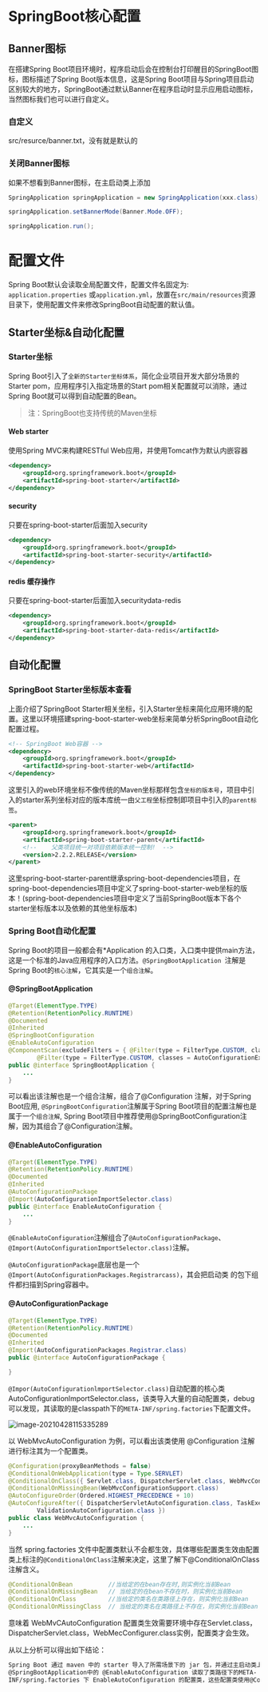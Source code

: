 # SpringBoot核心配置

## Banner图标

在搭建Spring Boot项目环境时，程序启动后会在控制台打印醒目的SpringBoot图标，图标描述了Spring Boot版本信息，这是Spring Boot项目与Spring项目启动区别较大的地方，SpringBoot通过默认Banner在程序启动时显示应用启动图标，当然图标我们也可以进行自定义。

### 自定义

src/resurce/banner.txt，没有就是默认的



### 关闭Banner图标

如果不想看到Banner图标，在主启动类上添加

```java
SpringApplication springApplication = new SpringApplication(xxx.class);

springApplication.setBannerMode(Banner.Mode.OFF);

springApplication.run();
```





# 配置文件

Spring Boot默认会读取全局配置文件，配置文件名固定为: `application.properties` 或`application.yml`，放置在`src/main/resources`资源目录下，使用配置文件来修改SpringBoot自动配置的默认值。






## Starter坐标&自动化配置

### Starter坐标

Spring Boot引入了`全新的Starter坐标体系`，简化企业项目开发大部分场景的Starter pom，应用程序引入指定场景的Start pom相关配置就可以消除，通过Spring Boot就可以得到自动配置的Bean。

> 注：SpringBoot也支持传统的Maven坐标

#### Web starter

使用Spring MVC来构建RESTful Web应用，并使用Tomcat作为默认内嵌容器

```xml
<dependency>
    <groupId>org.springframework.boot</groupId>
    <artifactId>spring-boot-starter</artifactId>
</dependency>
```

#### security

只要在spring-boot-starter后面加入security

```xml
<dependency>
    <groupId>org.springframework.boot</groupId>
    <artifactId>spring-boot-starter-security</artifactId>
</dependency>
```

#### redis 缓存操作

只要在spring-boot-starter后面加入securitydata-redis

```xml
<dependency>
    <groupId>org.springframework.boot</groupId>
    <artifactId>spring-boot-starter-data-redis</artifactId>
</dependency>
```



## 自动化配置

### SpringBoot Starter坐标版本查看

上面介绍了SpringBoot Starter相关坐标，引入Starter坐标来简化应用环境的配置。这里以环境搭建spring-boot-starter-web坐标来简单分析SpringBoot自动化配置过程。

```xml
<!-- SpringBoot Web容器 -->
<dependency>
    <groupId>org.springframework.boot</groupId>
    <artifactId>spring-boot-starter-web</artifactId>
</dependency>
```

这里引入的web环境坐标不像传统的Maven坐标那样包含`坐标的版本号`，项目中引入的starter系列坐标对应的版本库统一由`父工程`坐标控制即项目中引入的`parent标签`。

```xml
<parent>
    <groupId>org.springframework.boot</groupId>
    <artifactId>spring-boot-starter-parent</artifactId>
    <!--	父类项目统一对项目依赖版本统一控制!	-->
    <version>2.2.2.RELEASE</version>
</parent>
```

这里spring-boot-starter-parent继承spring-boot-dependencies项目，在spring-boot-dependencies项目中定义了spring-boot-starter-web坐标的版本！(spring-boot-dependencies项目中定义了当前SpringBoot版本下各个starter坐标版本以及依赖的其他坐标版本)



### Spring Boot自动化配置

Spring Boot的项目一般都会有*Application 的入口类，入口类中提供main方法，这是一个标准的Java应用程序的入口方法。`@SpringBootApplication `注解是Spring Boot的`核心注解`，它其实是一个`组合注解`。

#### @SpringBootApplication

```java
@Target(ElementType.TYPE)
@Retention(RetentionPolicy.RUNTIME)
@Documented
@Inherited
@SpringBootConfiguration
@EnableAutoConfiguration
@ComponentScan(excludeFilters = { @Filter(type = FilterType.CUSTOM, classes = TypeExcludeFilter.class),
		@Filter(type = FilterType.CUSTOM, classes = AutoConfigurationExcludeFilter.class) })
public @interface SpringBootApplication {
    ...
}
```

可以看出该注解也是一个组合注解，组合了@Configuration 注解，对于Spring Boot应用,
`@SpringBootConfiguration`注解属于Spring Boot项目的配置注解也是属于一个`组合注解`, Spring Boot项目中推荐使用@SpringBootConfiguration注解，因为其组合了@Configuration注解。

#### @EnableAutoConfiguration

```java
@Target(ElementType.TYPE)
@Retention(RetentionPolicy.RUNTIME)
@Documented
@Inherited
@AutoConfigurationPackage
@Import(AutoConfigurationImportSelector.class)
public @interface EnableAutoConfiguration {
	...
}
```

`@EnableAutoConfiguration`注解组合了`@AutoConfigurationPackage`、`@Import(AutoConfigurationImportSelector.class)`注解。

`@AutoConfigurationPackage`底层也是一个`@Import(AutoConfigurationPackages.Registrarcass)`，其会把启动类
的包下组件都扫描到Spring容器中。

#### @AutoConfigurationPackage

```java
@Target(ElementType.TYPE)
@Retention(RetentionPolicy.RUNTIME)
@Documented
@Inherited
@Import(AutoConfigurationPackages.Registrar.class)
public @interface AutoConfigurationPackage {

}
```

`@Impor(AutoConfigurationlmportSelector.class)`自动配置的核心类AutoConfigurationlmportSelector.class，该类导入大量的自动配置类，debug可以发现，其读取的是classpath下的`META-INF/spring.factories`下配置文件。

![image-20210428115335289](images/image-20210428115335289.png)

以 WebMvcAutoConfiguration 为例，可以看出该类使用 @Configuration 注解进行标注其为一个配置类。

```java
@Configuration(proxyBeanMethods = false)
@ConditionalOnWebApplication(type = Type.SERVLET)
@ConditionalOnClass({ Servlet.class, DispatcherServlet.class, WebMvcConfigurer.class })
@ConditionalOnMissingBean(WebMvcConfigurationSupport.class)
@AutoConfigureOrder(Ordered.HIGHEST_PRECEDENCE + 10)
@AutoConfigureAfter({ DispatcherServletAutoConfiguration.class, TaskExecutionAutoConfiguration.class,
		ValidationAutoConfiguration.class })
public class WebMvcAutoConfiguration {
	...
}
```

当然 spring.factories 文件中配置类默认不会都生效，具体哪些配置类生效由配置类上标注的`@ConditionalOnClass`注解来决定，这里了解下@ConditionalOnClass注解含义。

```java
@ConditionalOnBean			//当给定的在bean存在时,则实例化当前Bean
@ConditionalOnMissingBean	// 当给定的在bean不存在时，则实例化当前Bean
@ConditionalOnClass			//当给定的类名在类路径上存在，则实例化当前Bean
@ConditionalOnMissingClass	// 当给定的类名在类路径上不存在，则实例化当前Bean
```



意味着 WebMvCAutoConfiguration 配置类生效需要环境中存在Servlet.class，DispatcherServlet.class，WebMecConfigurer.class实例，配置类才会生效。

从以上分析可以得出如下结论：

```markdown
Spring Boot 通过 maven 中的 starter 导入了所需场景下的 jar 包，并通过主启动类上的
@SpringBootApplication中的 @EnableAutoConfiguration 读取了类路径下的META-
INF/spring.factories 下 EnableAutoConfiguration 的配置类，这些配置类使用@ConditionalOnClass来标注，根据 @Conditional0nClass 标注的约束条件来引入自动化的环境配置。
```


